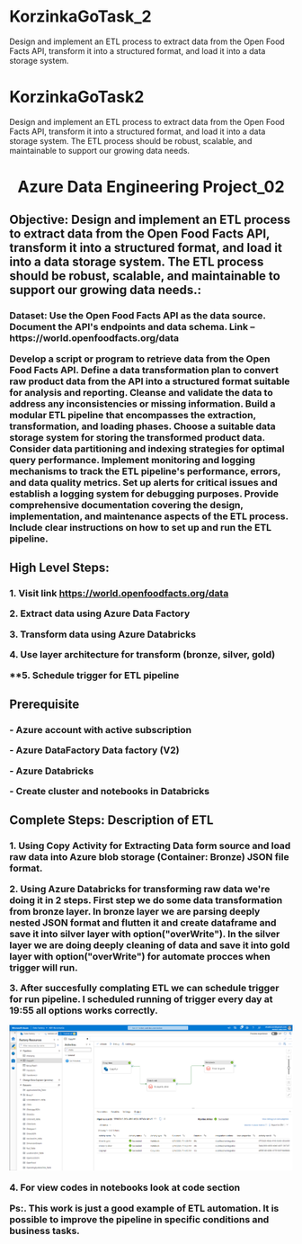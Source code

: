# KorzinkaGoTask_2
Design and implement an ETL process to extract data from the Open Food Facts API, transform it into a structured format, and load it into a data storage system.

# KorzinkaGoTask2
 Design and implement an ETL process to extract data from the Open Food Facts API, transform it into a structured format, and load it into a data storage system. The ETL process should be robust, scalable, and maintainable to support our growing data needs.


<h1 align="center">Azure Data Engineering Project_02</h1>
<h2 align="left">Objective: Design and implement an ETL process to extract data from the Open Food Facts API, transform it into a structured format, and load it into a data storage system. The ETL process should be robust, scalable, and maintainable to support our growing data needs.:</h2>
<h3 align="left">Dataset:
Use the Open Food Facts API as the data source. Document the API's endpoints and data schema. Link – https://world.openfoodfacts.org/data

Develop a script or program to retrieve data from the Open Food Facts API.
Define a data transformation plan to convert raw product data from the API into a structured format suitable for analysis and reporting.
Cleanse and validate the data to address any inconsistencies or missing information.
Build a modular ETL pipeline that encompasses the extraction, transformation, and loading phases.
Choose a suitable data storage system for storing the transformed product data.
Consider data partitioning and indexing strategies for optimal query performance.
Implement monitoring and logging mechanisms to track the ETL pipeline's performance, errors, and data quality metrics.
Set up alerts for critical issues and establish a logging system for debugging purposes.
Provide comprehensive documentation covering the design, implementation, and maintenance aspects of the ETL process.
Include clear instructions on how to set up and run the ETL pipeline.

</h3>

<h2 align="left">High Level Steps:</h2>
<h3 align="left">

**1. Visit link https://world.openfoodfacts.org/data**

**2. Extract data using Azure Data Factory**

**3. Transform data using Azure Databricks**

**4. Use layer architecture for transform (bronze, silver, gold)**

**5. Schedule trigger for ETL pipeline

</h3>

<h2 align="left">Prerequisite</h2>
<h3 align="left">

**- Azure account with active subscription**

**- Azure DataFactory Data factory (V2)**

**- Azure Databricks**

**- Create cluster and notebooks in Databricks**
</h3>

<h2 align="left">Complete Steps: Description of ETL</h2>
<h3 align="left">

**1. Using Copy Activity for Extracting Data form source and load raw data into Azure blob storage (Container: Bronze) JSON file format.**

**2. Using Azure Databricks for transforming raw data we're doing it in 2 steps. First step we do some data transformation from bronze layer. In bronze layer we are parsing deeply nested JSON format and flutten it and create dataframe and save it into silver layer with option("overWrite"). In the silver layer we are doing deeply cleaning of data and save it into gold layer with option("overWrite") for automate procces when trigger will run.**

**3. After succesfully complating ETL we can schedule trigger for run pipeline. I scheduled running of trigger every day at 19:55 all options works correctly.**

![](Images/ETL.png)

**4. For view codes in notebooks look at code section**



**Ps:. This work is just a good example of ETL automation. It is possible to improve the pipeline in specific conditions and business tasks.**

